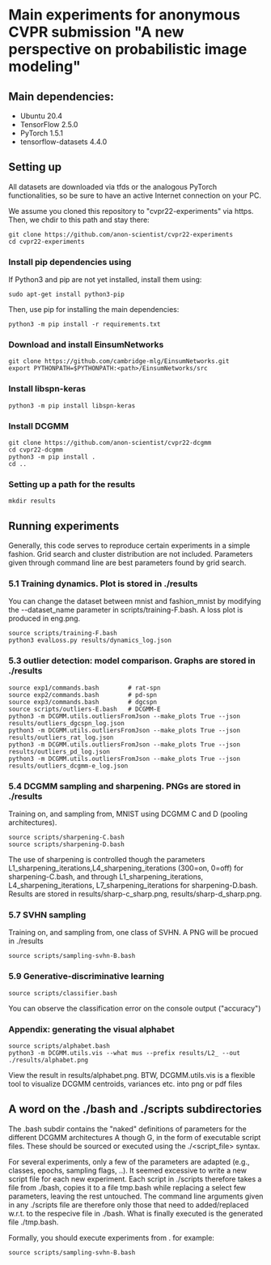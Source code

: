 # Main experiments for anonymous CVPR submission "A new perspective on probabilistic image modeling"

## Main dependencies:
* Ubuntu 20.4
* TensorFlow 2.5.0
* PyTorch 1.5.1
* tensorflow-datasets 4.4.0


## Setting up
All datasets are downloaded via tfds or the analogous PyTorch functionalities, so be sure to have an active Internet connection on your PC.

We assume you cloned this repository to "cvpr22-experiments" via https. Then, we chdir to this path and stay there:
```
git clone https://github.com/anon-scientist/cvpr22-experiments
cd cvpr22-experiments
```

### Install pip dependencies using 

If Python3 and pip are not yet installed, install them using:
```
sudo apt-get install python3-pip
```
Then, use pip for installing the main dependencies:
```
python3 -m pip install -r requirements.txt
```

### Download and install EinsumNetworks
```
git clone https://github.com/cambridge-mlg/EinsumNetworks.git
export PYTHONPATH=$PYTHONPATH:<path>/EinsumNetworks/src
```

### Install libspn-keras
```
python3 -m pip install libspn-keras
```

### Install DCGMM
```
git clone https://github.com/anon-scientist/cvpr22-dcgmm
cd cvpr22-dcgmm
python3 -m pip install .
cd ..
```

### Setting up a path for the results
```
mkdir results
```

## Running experiments
Generally, this code serves to reproduce certain experiments in a simple fashion. 
Grid search and cluster distribution are not included. Parameters given through command line are best parameters found by grid search.


### 5.1 Training dynamics. Plot is stored in ./results
You can change the dataset between mnist and fashion_mnist by modifying the --dataset_name parameter in scripts/training-F.bash. A loss plot is produced in eng.png.

```
source scripts/training-F.bash
python3 evalLoss.py results/dynamics_log.json
```

### 5.3 outlier detection: model comparison. Graphs are stored in ./results
```
source exp1/commands.bash        # rat-spn
source exp2/commands.bash        # pd-spn
source exp3/commands.bash        # dgcspn
source scripts/outliers-E.bash   # DCGMM-E
python3 -m DCGMM.utils.outliersFromJson --make_plots True --json results/outliers_dgcspn_log.json
python3 -m DCGMM.utils.outliersFromJson --make_plots True --json results/outliers_rat_log.json
python3 -m DCGMM.utils.outliersFromJson --make_plots True --json results/outliers_pd_log.json
python3 -m DCGMM.utils.outliersFromJson --make_plots True --json results/outliers_dcgmm-e_log.json
```

### 5.4 DCGMM sampling and sharpening. PNGs are stored in ./results
Training on, and sampling from, MNIST using DCGMM C and D (pooling architectures). 
```
source scripts/sharpening-C.bash
source scripts/sharpening-D.bash
```
The use of sharpening is controlled though the parameters L1_sharpening_iterations,L4_sharpening_iterations (300=on, 0=off) for sharpening-C.bash, 
and through L1_sharpening_iterations, L4_sharpening_iterations, L7_sharpening_iterations for sharpening-D.bash.
Results are stored in results/sharp-c_sharp.png, results/sharp-d_sharp.png.

### 5.7 SVHN sampling
Training on, and sampling from, one class of SVHN. A PNG will be procued in ./results
```
source scripts/sampling-svhn-B.bash
```

### 5.9 Generative-discriminative learning
```
source scripts/classifier.bash
```
You can observe the classification error on the console output ("accuracy")

### Appendix: generating the visual alphabet
```
source scripts/alphabet.bash
python3 -m DCGMM.utils.vis --what mus --prefix results/L2_ --out ./results/alphabet.png
```
View the result in results/alphabet.png. BTW, DCGMM.utils.vis is a flexible tool to visualize DCGMM centroids, variances etc. into png or pdf files

## A word on the ./bash and ./scripts subdirectories
The .bash subdir contains the "naked" definitions of parameters for the different DCGMM architectures A though G, in the form of executable script files.
These should be sourced or executed using the ./<script_file> syntax. 

For several experiments, only a few of the parameters are adapted (e.g., classes, epochs, sampling flags, ..). It seemed excessive to write a new script file 
for each new experiment. Each script in ./scripts therefore takes a file from ./bash, copies it to a file tmp.bash while replacing a select few parameters, leaving the rest untouched.
The command line arguments given in any ./scripts file are therefore only those that need to added/replaced w.r.t. to the respecive file in ./bash. 
What is finally executed is the generated file ./tmp.bash.

Formally, you should execute experiments from <path>. for example:
```
source scripts/sampling-svhn-B.bash
```



